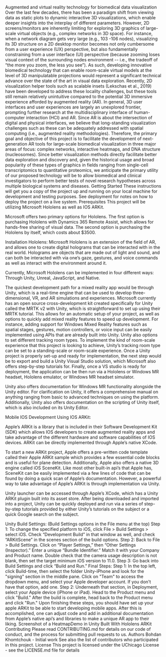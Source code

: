 Augmented and virtual reality technology for biomedical data visualization
Over the last few decades, there has been a paradigm shift from viewing data as static plots to dynamic interactive 3D visualizations, which enable deeper insights into the interplay of different parameters. However, 2D screens/monitors are inherently limiting for exploring 3D graphics of large-scale virtual objects (e.g., complex networks in 3D space). For instance, when a network diagram gets very large (e.g., 103 -106 nodes), visualizing its 3D structure on a 2D desktop monitor becomes not only cumbersome from a user experience (UX) perspective, but also fundamentally constraining from a user interface (UI) perspective (because zooming loses visual context of the surrounding nodes environment -- i.e., the tradeoff of “the more you zoom, the less you see”). As such, developing innovative biomedical technology that can enable room-scale virtual models at the level of 3D manipulatable projections would represent a significant technical advance over the state of the art in visual data exploration. Recently, 2D visualization helper tools such as scalable insets (Lekschas et al., 2019) have been developed to address these locality challenges, but these tools still remain relatively unintuitive compared to the potential 3D immersive experience afforded by augmented reality (AR). In general, 3D user interfaces and user experiences are largely an unexplored frontier, prompting further research at the multidisciplinary interface of human-computer interaction (HCI) and AR. Since AR is about the intersection of digital and physical interfaces, we believe that long-standing visualization challenges such as these can be adequately addressed with spatial computing (i.e., augmented reality methodologies). Therefore, the primary goal and objective of this project is to facilitate the development of next-generation AR tools for large-scale biomedical visualization in three major areas of focus: complex networks, interactive heatmaps, and DNA structure (nucleosomes). Since better visualization methods directly facilitate better data exploration and discovery and, given the historical usage and broad popularity of these types of graphics in fields ranging from single-cell transcriptomics to quantitative proteomics, we anticipate the primary utility of our proposed technology will be to allow biomedical and clinical investigators to perform better tests of novel research hypotheses across multiple biological systems and diseases. 
Getting Started
These instructions will get you a copy of the project up and running on your local machine for development and testing purposes. See deployment for notes on how to deploy the project on a live system.
Prerequisites
This project will be utilizing Microsoft Hololens as well as IOS ARKit.

Microsoft offers two primary options for Hololens. The first option is purchasing Hololens with Dynamics 365 Remote Assist, which allows for hands-free sharing of visual data. The second option is purchasing the Hololens by itself, which costs about $3500. 

Installation
Hololens:
Microsoft Hololens is an extension of the field of AR, and allows one to create digital holograms that can be interacted with in the real world. Holograms are objects that are made out of light and sound, and can both be interacted with via one’s gaze, gestures, and voice commands as well as interact with the environment around it. 

Currently, Microsoft Hololens can be implemented in four different ways: Through Unity, Unreal, JavaScript, and Native.

The quickest development path for a mixed reality app would be through Unity, which is a real-time engine that can be used to develop three-dimensional, VR, and AR simulations and experiences. Microsoft currently has an open source cross-development kit created specifically for Unity called the MRTK v2 with Unity, which is straightforward to set up using their MRTK tutorial. This allows for an automatic setup of your project, as well as options to quickly add mixed reality features to speed up development. For instance, adding support for Windows Mixed Reality features such as spatial stages, gestures, motion controllers, or voice input can be easily implemented using APIs that are already built into Unity. Unity also options to set different tracking room types. To implement the kind of room-scale experience that this project is looking to achieve, Unity’s tracking room type can be set to a standing-scale or room-scale experience. Once a Unity project is properly set-up and ready for implementation, the next step would be to export and build a Unity Visual Studio solution, which Microsoft also offers step-by-step tutorials for. Finally, once a VS studio is ready for deployment, the application can be then run via a Hololens or Windows MR headset, Hololens emulator, or Windows MR headset simulator. 

Unity also offers documentation for Windows MR functionality alongside the Unity editor. For clarification on Unity, it offers a comprehensive manual on anything ranging from basic to advanced techniques on using the platform. Additionally, Unity also offers documentation on the scripting of Unity itself, which is also included on its Unity Editor. 

Mobile IOS Development Using IOS ARKit:

Apple’s ARKit is a library that is included in their Software Development Kit (SDK) which allows IOS developers to create augmented reality apps and take advantage of the different hardware and software capabilities of IOS devices. ARKit can be directly implemented through Apple’s native XCode.

To start a new ARKit project, Apple offers a pre-written code template called their Apple ARKit sample which provides a few essential code blocks and is useful for plane detection. Additionally, Apple also offers a native 3D engine called iOS SceneKit. Like most other built-in api’s that Apple has, SceneKit can be easily implemented via a few lines of code that can be found by doing a quick scan of Apple’s documentation. However, a powerful way to take advantage of Apple’s ARKit is through implementation via Unity. 

Unity launcher can be accessed through Apple’s XCode, which has a Unity ARKit plugin built into its asset store. After being downloaded and imported into a project, Unity can be quickly deployed and run via a series of step-by-step tutorials provided by either Unity’s tutorials on the subject or a quick Google search on the subject. 

Unity Build Settings:
(Build Settings options in the File menu at the top)
Step 1: To change the specified platform to iOS, click File > Build Settings > select iOS. Check “Development Build” in that window as well, and check “ARKitScene” in the scenes section of the build options.
Step 2: Back to File > Build Settings. Click on “Player Settings,” then “Other Settings (Inspector).” Enter a unique “Bundle Identifier.” Match it with your Company and Product name. Double check that the camera usage description is not blank, then set the target minimum iOS version to 11.0.
Step 3: Go back into Build Settings and click “Build and Run.” 
Final Steps:
Step 1: In the top left, click Build-time, then select the folder Unity-iPhone and look for the "signing" section in the middle pane. Click on "Team" to access the dropdown menu, and select your Apple developer account. If you don't have that option, add one.
Step 2: Underneath that section, in Deployment, select your Apple device (iPhone or iPad). Head to the Product menu and click "Build." After the build is complete, head back to the Product menu and click "Run."
Upon finishing these steps, you should have set up your apple ARKit to be able to start developing mobile apps. After this is accomplished, one can adjust code and add in additional documentation from Apple’s native api’s and libraries to make a unique AR app to their liking.
Screenshot of a HeatmapDemo in Unity
Built With
Hololens
ARKit
Contributing
Please read CONTRIBUTING.md for details on our code of conduct, and the process for submitting pull requests to us.
Authors
Bohdan Khomtchouk - Initial work 
See also the list of contributors who participated in this project.
License
This project is licensed under the UChicago License - see the LICENSE.md file for details


